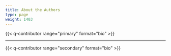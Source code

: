 ```yaml
---
title: About the Authors
type: page
weight: 1403
---
```


{{< q-contributor range="primary" format="bio" >}}

---

{{< q-contributor range="secondary" format="bio" >}}
